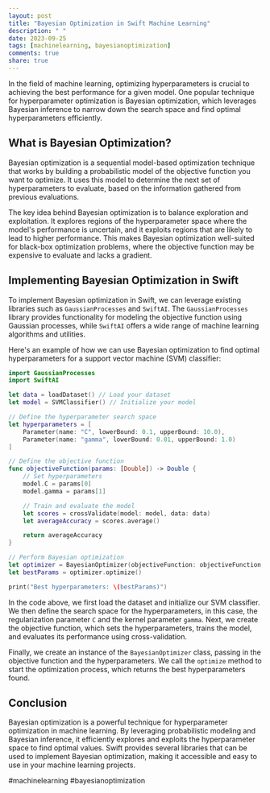 ```yaml
---
layout: post
title: "Bayesian Optimization in Swift Machine Learning"
description: " "
date: 2023-09-25
tags: [machinelearning, bayesianoptimization]
comments: true
share: true
---
```


In the field of machine learning, optimizing hyperparameters is crucial to achieving the best performance for a given model. One popular technique for hyperparameter optimization is Bayesian optimization, which leverages Bayesian inference to narrow down the search space and find optimal hyperparameters efficiently.

## What is Bayesian Optimization?

Bayesian optimization is a sequential model-based optimization technique that works by building a probabilistic model of the objective function you want to optimize. It uses this model to determine the next set of hyperparameters to evaluate, based on the information gathered from previous evaluations.

The key idea behind Bayesian optimization is to balance exploration and exploitation. It explores regions of the hyperparameter space where the model's performance is uncertain, and it exploits regions that are likely to lead to higher performance. This makes Bayesian optimization well-suited for black-box optimization problems, where the objective function may be expensive to evaluate and lacks a gradient.

## Implementing Bayesian Optimization in Swift

To implement Bayesian optimization in Swift, we can leverage existing libraries such as `GaussianProcesses` and `SwiftAI`. The `GaussianProcesses` library provides functionality for modeling the objective function using Gaussian processes, while `SwiftAI` offers a wide range of machine learning algorithms and utilities.

Here's an example of how we can use Bayesian optimization to find optimal hyperparameters for a support vector machine (SVM) classifier:

```swift
import GaussianProcesses
import SwiftAI

let data = loadDataset() // Load your dataset
let model = SVMClassifier() // Initialize your model

// Define the hyperparameter search space
let hyperparameters = [
    Parameter(name: "C", lowerBound: 0.1, upperBound: 10.0),
    Parameter(name: "gamma", lowerBound: 0.01, upperBound: 1.0)
]

// Define the objective function
func objectiveFunction(params: [Double]) -> Double {
    // Set hyperparameters
    model.C = params[0]
    model.gamma = params[1]

    // Train and evaluate the model
    let scores = crossValidate(model: model, data: data)
    let averageAccuracy = scores.average()

    return averageAccuracy
}

// Perform Bayesian optimization
let optimizer = BayesianOptimizer(objectiveFunction: objectiveFunction, hyperparameters: hyperparameters)
let bestParams = optimizer.optimize()

print("Best hyperparameters: \(bestParams)")
```

In the code above, we first load the dataset and initialize our SVM classifier. We then define the search space for the hyperparameters, in this case, the regularization parameter `C` and the kernel parameter `gamma`. Next, we create the objective function, which sets the hyperparameters, trains the model, and evaluates its performance using cross-validation.

Finally, we create an instance of the `BayesianOptimizer` class, passing in the objective function and the hyperparameters. We call the `optimize` method to start the optimization process, which returns the best hyperparameters found.

## Conclusion

Bayesian optimization is a powerful technique for hyperparameter optimization in machine learning. By leveraging probabilistic modeling and Bayesian inference, it efficiently explores and exploits the hyperparameter space to find optimal values. Swift provides several libraries that can be used to implement Bayesian optimization, making it accessible and easy to use in your machine learning projects.

#machinelearning #bayesianoptimization